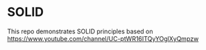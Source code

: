 # SOLID
This repo demonstrates SOLID principles based on https://www.youtube.com/channel/UC-ptWR16ITQyYOglXyQmpzw 
